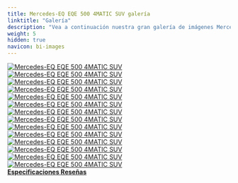 ```yaml
---
title: Mercedes-EQ EQE 500 4MATIC SUV galería
linktitle: "Galería"
description: "Vea a continuación nuestra gran galería de imágenes Mercedes-EQ EQE 500 4MATIC SUV. Haga clic en las imágenes para ver las versiones de alta resolución."
weight: 5
hidden: true
navicon: bi-images
---
```

<!-- markdownlint-disable MD033 -->
<div class="row" id ="my-gallery">
	<div class="pswp-grid-item col-6 col-md-4">
		<a href="https://media.evkx.net/multimedia/models/mercedes/eqe_suv/eqe_500_4matic_suv/charging_1.jpg"
data-pswp-src="https://media.evkx.net/multimedia/models/mercedes/eqe_suv/eqe_500_4matic_suv/charging_1.jpg"
data-pswp-width="3000"
data-pswp-height="2001" 
target="_blank">
			<img src="https://media.evkx.net/multimedia/models/mercedes/eqe_suv/eqe_500_4matic_suv/charging_1_xst.jpg" alt="Mercedes-EQ EQE 500 4MATIC SUV" class="img-fluid " />
		</a>
	</div>
	<div class="pswp-grid-item col-6 col-md-4">
		<a href="https://media.evkx.net/multimedia/models/mercedes/eqe_suv/eqe_500_4matic_suv/exterior_1.jpg"
data-pswp-src="https://media.evkx.net/multimedia/models/mercedes/eqe_suv/eqe_500_4matic_suv/exterior_1.jpg"
data-pswp-width="3000"
data-pswp-height="1687" 
target="_blank">
			<img src="https://media.evkx.net/multimedia/models/mercedes/eqe_suv/eqe_500_4matic_suv/exterior_1_xst.jpg" alt="Mercedes-EQ EQE 500 4MATIC SUV" class="img-fluid " />
		</a>
	</div>
	<div class="pswp-grid-item col-6 col-md-4">
		<a href="https://media.evkx.net/multimedia/models/mercedes/eqe_suv/eqe_500_4matic_suv/exterior_2.jpg"
data-pswp-src="https://media.evkx.net/multimedia/models/mercedes/eqe_suv/eqe_500_4matic_suv/exterior_2.jpg"
data-pswp-width="3000"
data-pswp-height="2000" 
target="_blank">
			<img src="https://media.evkx.net/multimedia/models/mercedes/eqe_suv/eqe_500_4matic_suv/exterior_2_xst.jpg" alt="Mercedes-EQ EQE 500 4MATIC SUV" class="img-fluid " />
		</a>
	</div>
	<div class="pswp-grid-item col-6 col-md-4">
		<a href="https://media.evkx.net/multimedia/models/mercedes/eqe_suv/eqe_500_4matic_suv/exterior_3.jpg"
data-pswp-src="https://media.evkx.net/multimedia/models/mercedes/eqe_suv/eqe_500_4matic_suv/exterior_3.jpg"
data-pswp-width="3000"
data-pswp-height="1999" 
target="_blank">
			<img src="https://media.evkx.net/multimedia/models/mercedes/eqe_suv/eqe_500_4matic_suv/exterior_3_xst.jpg" alt="Mercedes-EQ EQE 500 4MATIC SUV" class="img-fluid " />
		</a>
	</div>
	<div class="pswp-grid-item col-6 col-md-4">
		<a href="https://media.evkx.net/multimedia/models/mercedes/eqe_suv/eqe_500_4matic_suv/exterior_4.jpg"
data-pswp-src="https://media.evkx.net/multimedia/models/mercedes/eqe_suv/eqe_500_4matic_suv/exterior_4.jpg"
data-pswp-width="3000"
data-pswp-height="2001" 
target="_blank">
			<img src="https://media.evkx.net/multimedia/models/mercedes/eqe_suv/eqe_500_4matic_suv/exterior_4_xst.jpg" alt="Mercedes-EQ EQE 500 4MATIC SUV" class="img-fluid " />
		</a>
	</div>
	<div class="pswp-grid-item col-6 col-md-4">
		<a href="https://media.evkx.net/multimedia/models/mercedes/eqe_suv/eqe_500_4matic_suv/frontseats_1.jpg"
data-pswp-src="https://media.evkx.net/multimedia/models/mercedes/eqe_suv/eqe_500_4matic_suv/frontseats_1.jpg"
data-pswp-width="3000"
data-pswp-height="2250" 
target="_blank">
			<img src="https://media.evkx.net/multimedia/models/mercedes/eqe_suv/eqe_500_4matic_suv/frontseats_1_xst.jpg" alt="Mercedes-EQ EQE 500 4MATIC SUV" class="img-fluid " />
		</a>
	</div>
	<div class="pswp-grid-item col-6 col-md-4">
		<a href="https://media.evkx.net/multimedia/models/mercedes/eqe_suv/eqe_500_4matic_suv/headlights_1.jpg"
data-pswp-src="https://media.evkx.net/multimedia/models/mercedes/eqe_suv/eqe_500_4matic_suv/headlights_1.jpg"
data-pswp-width="3000"
data-pswp-height="2250" 
target="_blank">
			<img src="https://media.evkx.net/multimedia/models/mercedes/eqe_suv/eqe_500_4matic_suv/headlights_1_xst.jpg" alt="Mercedes-EQ EQE 500 4MATIC SUV" class="img-fluid " />
		</a>
	</div>
	<div class="pswp-grid-item col-6 col-md-4">
		<a href="https://media.evkx.net/multimedia/models/mercedes/eqe_suv/eqe_500_4matic_suv/interior_1.jpg"
data-pswp-src="https://media.evkx.net/multimedia/models/mercedes/eqe_suv/eqe_500_4matic_suv/interior_1.jpg"
data-pswp-width="3000"
data-pswp-height="2250" 
target="_blank">
			<img src="https://media.evkx.net/multimedia/models/mercedes/eqe_suv/eqe_500_4matic_suv/interior_1_xst.jpg" alt="Mercedes-EQ EQE 500 4MATIC SUV" class="img-fluid " />
		</a>
	</div>
	<div class="pswp-grid-item col-6 col-md-4">
		<a href="https://media.evkx.net/multimedia/models/mercedes/eqe_suv/eqe_500_4matic_suv/interior_2.jpg"
data-pswp-src="https://media.evkx.net/multimedia/models/mercedes/eqe_suv/eqe_500_4matic_suv/interior_2.jpg"
data-pswp-width="3000"
data-pswp-height="2250" 
target="_blank">
			<img src="https://media.evkx.net/multimedia/models/mercedes/eqe_suv/eqe_500_4matic_suv/interior_2_xst.jpg" alt="Mercedes-EQ EQE 500 4MATIC SUV" class="img-fluid " />
		</a>
	</div>
	<div class="pswp-grid-item col-6 col-md-4">
		<a href="https://media.evkx.net/multimedia/models/mercedes/eqe_suv/eqe_500_4matic_suv/interior_3.jpg"
data-pswp-src="https://media.evkx.net/multimedia/models/mercedes/eqe_suv/eqe_500_4matic_suv/interior_3.jpg"
data-pswp-width="3000"
data-pswp-height="2250" 
target="_blank">
			<img src="https://media.evkx.net/multimedia/models/mercedes/eqe_suv/eqe_500_4matic_suv/interior_3_xst.jpg" alt="Mercedes-EQ EQE 500 4MATIC SUV" class="img-fluid " />
		</a>
	</div>
	<div class="pswp-grid-item col-6 col-md-4">
		<a href="https://media.evkx.net/multimedia/models/mercedes/eqe_suv/eqe_500_4matic_suv/main_1.jpg"
data-pswp-src="https://media.evkx.net/multimedia/models/mercedes/eqe_suv/eqe_500_4matic_suv/main_1.jpg"
data-pswp-width="3000"
data-pswp-height="2002" 
target="_blank">
			<img src="https://media.evkx.net/multimedia/models/mercedes/eqe_suv/eqe_500_4matic_suv/main_1_xst.jpg" alt="Mercedes-EQ EQE 500 4MATIC SUV" class="img-fluid " />
		</a>
	</div>
	<div class="pswp-grid-item col-6 col-md-4">
		<a href="https://media.evkx.net/multimedia/models/mercedes/eqe_suv/eqe_500_4matic_suv/screens_1.jpg"
data-pswp-src="https://media.evkx.net/multimedia/models/mercedes/eqe_suv/eqe_500_4matic_suv/screens_1.jpg"
data-pswp-width="3000"
data-pswp-height="2001" 
target="_blank">
			<img src="https://media.evkx.net/multimedia/models/mercedes/eqe_suv/eqe_500_4matic_suv/screens_1_xst.jpg" alt="Mercedes-EQ EQE 500 4MATIC SUV" class="img-fluid " />
		</a>
	</div>
	<div class="pswp-grid-item col-6 col-md-4">
		<a href="https://media.evkx.net/multimedia/models/mercedes/eqe_suv/eqe_500_4matic_suv/transportation_1.jpg"
data-pswp-src="https://media.evkx.net/multimedia/models/mercedes/eqe_suv/eqe_500_4matic_suv/transportation_1.jpg"
data-pswp-width="3000"
data-pswp-height="2001" 
target="_blank">
			<img src="https://media.evkx.net/multimedia/models/mercedes/eqe_suv/eqe_500_4matic_suv/transportation_1_xst.jpg" alt="Mercedes-EQ EQE 500 4MATIC SUV" class="img-fluid " />
		</a>
	</div>
	<div class="pswp-grid-item col-6 col-md-4">
		<a href="https://media.evkx.net/multimedia/models/mercedes/eqe_suv/eqe_500_4matic_suv/wheels_1.jpg"
data-pswp-src="https://media.evkx.net/multimedia/models/mercedes/eqe_suv/eqe_500_4matic_suv/wheels_1.jpg"
data-pswp-width="3000"
data-pswp-height="2001" 
target="_blank">
			<img src="https://media.evkx.net/multimedia/models/mercedes/eqe_suv/eqe_500_4matic_suv/wheels_1_xst.jpg" alt="Mercedes-EQ EQE 500 4MATIC SUV" class="img-fluid " />
		</a>
	</div>
</div>
<script type="module">
  import PhotoSwipeLightbox from '/js/photoswipe-lightbox.esm.js';
    const lightbox = new PhotoSwipeLightbox({
       gallery: '#my-gallery',
        children: 'a',
        pswpModule: () => import('/js/photoswipe.esm.js')
    });
lightbox.init();
</script>
<div class="mt-3 mb-3">
<a href="../specifications/" class="text-decoration-none text-black">
<strong><i class="bi-arrow-left"></i> Especificaciones </strong>
</a>
<a href="../reviews/" class="text-decoration-none text-black float-end">
<strong>Reseñas <i class="bi-arrow-right"></i></strong>
</a>
</div>
